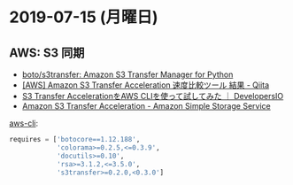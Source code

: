 # 2019-07-15 (月曜日)

## AWS: S3 同期

- [boto/s3transfer: Amazon S3 Transfer Manager for Python](https://github.com/boto/s3transfer)
- [[AWS] Amazon S3 Transfer Acceleration 速度比較ツール 結果 - Qiita](https://qiita.com/sk565/items/c7d9257bd83d69d8273f)
- [S3 Transfer AccelerationをAWS CLIを使って試してみた ｜ DevelopersIO](https://dev.classmethod.jp/cloud/aws/s3-transfer-acceleration-with-aws-cli/)
- [Amazon S3 Transfer Acceleration - Amazon Simple Storage Service](https://docs.aws.amazon.com/ja_jp/AmazonS3/latest/dev/transfer-acceleration.html)

[aws-cli](https://github.com/aws/aws-cli/blob/develop/setup.py):

~~~py
requires = ['botocore==1.12.188',
            'colorama>=0.2.5,<=0.3.9',
            'docutils>=0.10',
            'rsa>=3.1.2,<=3.5.0',
            's3transfer>=0.2.0,<0.3.0']
~~~
